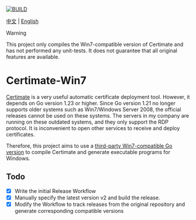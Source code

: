 [![BUILD](https://github.com/SilenWang/certimate_win7/actions/workflows/build.yaml/badge.svg)](https://github.com/SilenWang/certimate_win7/actions/workflows/build.yaml)

[中文](README.md) | [English](README_EN.md)

> [!WARNING]
> This project only compiles the Win7-compatible version of Certimate and has not performed any unit-tests. It does not guarantee that all original features are available.

# Certimate-Win7

[Certimate](https://github.com/usual2970/certimate) is a very useful automatic certificate deployment tool. However, it depends on Go version 1.23 or higher. Since Go version 1.21 no longer supports older systems such as Win7/Windows Server 2008, the official releases cannot be used on these systems. The servers in my company are running on these outdated systems, and they only support the RDP protocol. It is inconvenient to open other services to receive and deploy certificates.

Therefore, this project aims to use a [third-party Win7-compatible Go version](https://github.com/XTLS/go-win7) to compile Certimate and generate executable programs for Windows.

## Todo

- [x] Write the initial Release Workflow
- [x] Manually specify the latest version v2 and build the release.
- [x] Modify the Workflow to track releases from the original repository and generate corresponding compatible versions
